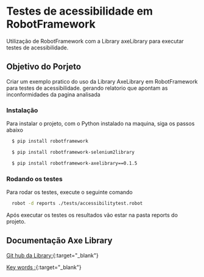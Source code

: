
# Testes de acessibilidade em RobotFramework

Utilização de RobotFramework com a Library axeLibrary para executar testes de acessibilidade.

## Objetivo do Porjeto

Criar um exemplo pratico do uso da Library AxeLibrary em RobotFramework para testes de acessibilidade. gerando relatorio que apontam as inconformidades da pagina analisada


### Instalação

Para instalar o projeto, com o Python instalado na maquina, siga os passos abaixo

```bash
  $ pip install robotframework
```
```bash
  $ pip install robotframework-selenium2library
```
```bash
  $ pip install robotframework-axelibrary==0.1.5
``` 
### Rodando os testes

Para rodar os testes, execute o seguinte comando

```bash
  robot -d reports ./tests/accessibilitytest.robot
```

Após executar os testes os resultados vão estar na pasta reports do projeto.

## Documentação Axe Library

[Git hub da Library:](https://github.com/adiralashiva8/robotframework-axelibrary){:target="_blank"}

[Key words :](https://github.com/adiralashiva8/robotframework-axelibrary){:target="_blank"}
